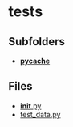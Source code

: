 # tests

## Subfolders

- [__pycache__](__pycache__)

## Files

- [__init__.py](__init__.py)
- [test_data.py](test_data.py)
